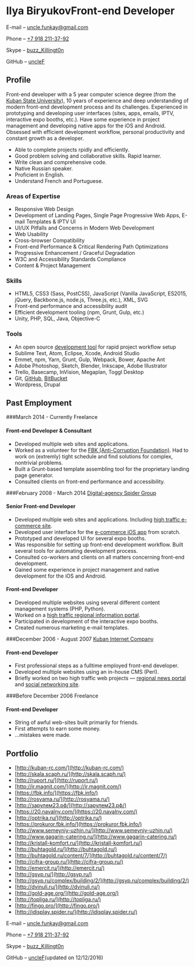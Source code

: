 # Ilya BiryukovFront-end Developer

E-mail – [uncle.funkay@gmail.com](mailto:uncle.funkay@gmail.com?subject=Regarding%20Resume)

Phone – [+7 918 211-37-92](tel:+79182113792)

Skype – [buzz_Killingt0n](skype:buzz_Killingt0n?chat)

GitHub – [uncleF](https://github.com/uncleF)

## Profile

Front-end developer with a 5 year computer science degree (from the [Kuban State University](http://www.kubsu.ru/en/)), 10 years of experience and deep understanding of modern front-end development process and its challenges. Experienced in prototyping and developing user interfaces (sites, apps, emails, IPTV, interactive expo booths, etc.). Have some experience in project management and developing native apps for the iOS and Android. Obsessed with efficient development workflow, personal productivity and constant growth as a developer.

*   Able to complete projects rpidly and efficiently.
*   Good problem solving and collaborative skills. Rapid learner.
*   Write clean and comprehensive code.
*   Native Russian speaker.
*   Proficient in English.
*   Understand French and Portuguese.

### Areas of Expertise

*   Responsive Web Design
*   Development of Landing Pages, Single Page Progressive Web Apps, E-mail Templates & IPTV UI
*   UI/UX Pitfalls and Concerns in Modern Web Development
*   Web Usability
*   Cross-browser Compatibility
*   Front-end Performance & Critical Rendering Path Optimizations
*   Progressive Enhancement / Graceful Degradation
*   W3C and Accessibility Standards Compliance
*   Content & Project Management

### Skills

*   HTML5, CSS3 (Sass, PostCSS), JavaScript (Vanilla JavaScript, ES2015, jQuery, Backbone.js, node.js, Three.js, etc.), XML, SVG
*   Front-end performance and accessibility audit
*   Efficient development tooling (npm, Grunt, Gulp, etc.)
*   Unity, PHP, SQL, Java, Objective-C

### Tools

*   An open source [development tool](https://github.com/uncleF/TemplateX) for rapid project workflow setup
*   Sublime Text, Atom, Eclipse, Xcode, Android Studio
*   Emmet, npm, Yarn, Grunt, Gulp, Webpack, Bower, Apache Ant
*   Adobe Photoshop, Sketch, Blender, Inkscape, Adobe Illustrator
*   Trello, Basecamp, InVision, Megaplan, Toggl Desktop
*   Git, [GitHub](https://github.com/), [BitBucket](https://bitbucket.org/)
*   Wordpress, Drupal

## Past Employment

###March 2014 - Currently Freelance

#### Front-end Developer & Consultant

*   Developed multiple web sites and applications.
*   Worked as a volunteer for the [FBK (Anti-Corruption Foundation)](http://fbk.info/). Had to work on (extremly) tight schedule and find solutions for complex, nontrivial problems.
*   Built a Grunt-based template assembling tool for the proprietary landing page generator.
*   Consulted clients on front-end performance and accessibility.

###February 2008 - March 2014 [Digital-agency Spider Group](http://spider.ru/en/)

#### Senior Front-end Developer

*   Developed multiple web sites and applications. Including [high traffic e-commerce site](http://topliga.ru/).
*   Developed user interface for the [e-commerce iOS app](https://itunes.apple.com/us/app/fingo.-furniture.-try-before/id567070760?mt=8) from scratch.
*   Prototyped and developed UI for several expo booths.
*   Was responsible for setting up front-end development workflow. Built several tools for automating development process.
*   Consulted co-workers and clients on all matters concerning front-end development.
*   Gained some experience in project management and native development for the iOS and Android.

#### Front-end Developer

*   Developed multiple websites using several different content management systems (PHP, Python).
*   Worked on a [high traffic regional information portal](http://www.kuban.ru/).
*   Participated in development of the interactive expo booths.
*   Created numerous marketing e-mail templates.

###December 2006 - August 2007 [Kuban Internet Company](http://kubic.ru/)

#### Front-end Developer

*   First professional steps as a fulltime employed front-end developer.
*   Developed multiple websites using an in-house CMS (Perl).
*   Briefly worked on two high traffic web projects — [regional news portal](http://www.yuga.ru/) and [social networking site](http://www.diary.ru/).

###Before December 2006 Freelance

#### Front-end Developer

*   String of awful web-sites built primarily for friends.
*   First attempts to earn some money.
*   ...mistakes were made.

## Portfolio

*   [http://kuban-rc.com/](http://kuban-rc.com/)
*   [http://skala.scaph.ru/](http://skala.scaph.ru/)
*   [http://ruport.ru/](http://ruport.ru/)
*   [http://ir.magnit.com/](http://ir.magnit.com/)
*   [https://fbk.info/](https://fbk.info/)
*   [http://rosyama.ru/](http://rosyama.ru/)
*   [http://зарулем23.рф/](http://зарулем23.рф/)
*   [https://20.navalny.com/](https://20.navalny.com/)
*   [http://optrika.ru/](http://optrika.ru/)
*   [https://prokuror.fbk.info/](https://prokuror.fbk.info/)
*   [http://www.semeyniy-uzhin.ru/](http://www.semeyniy-uzhin.ru/)
*   [http://www.gagarin-catering.ru/](http://www.gagarin-catering.ru/)
*   [http://kristall-komfort.ru/](http://kristall-komfort.ru/)
*   [http://buhtagold.ru/](http://buhtagold.ru/)
*   [http://buhtagold.ru/content/7/](http://buhtagold.ru/content/7/)
*   [http://cifra-group.ru/](http://cifra-group.ru/)
*   [http://emercit.ru/](http://emercit.ru/)
*   [http://gsyp.ru/](http://gsyp.ru/)
*   [http://gsyp.ru/complex/building/2/](http://gsyp.ru/complex/building/2/)
*   [http://dvinuli.ru/](http://dvinuli.ru/)
*   [http://gold-age.org/](http://gold-age.org/)
*   [http://topliga.ru/](http://topliga.ru/)
*   [http://fingo.pro/](http://fingo.pro/)
*   [http://idisplay.spider.ru/](http://idisplay.spider.ru/)

E-mail – [uncle.funkay@gmail.com](mailto:uncle.funkay@gmail.com?subject=Regarding%20Resume)

Phone – [+7 918 211-37-92](tel:+79182113792)

Skype – [buzz_Killingt0n](skype:buzz_Killingt0n?chat)

GitHub – [uncleF](https://github.com/uncleF)(updated on 12/12/2016)